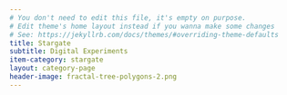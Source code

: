 ```yaml
---
# You don't need to edit this file, it's empty on purpose.
# Edit theme's home layout instead if you wanna make some changes
# See: https://jekyllrb.com/docs/themes/#overriding-theme-defaults
title: Stargate
subtitle: Digital Experiments
item-category: stargate
layout: category-page
header-image: fractal-tree-polygons-2.png
---
```

